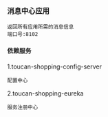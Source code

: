 ### 消息中心应用
    
    返回所有应用所需的消息信息
    端口号:8102
   

#### 依赖服务
1.toucan-shopping-config-server

    配置中心
    
2.toucan-shopping-eureka
    
    服务注册中心
    

